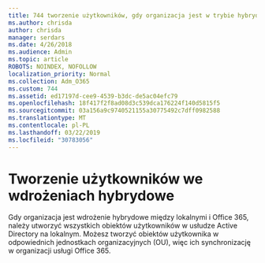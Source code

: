 ```yaml
---
title: 744 tworzenie użytkowników, gdy organizacja jest w trybie hybrydowy
ms.author: chrisda
author: chrisda
manager: serdars
ms.date: 4/26/2018
ms.audience: Admin
ms.topic: article
ROBOTS: NOINDEX, NOFOLLOW
localization_priority: Normal
ms.collection: Adm_O365
ms.custom: 744
ms.assetid: ed17197d-cee9-4539-b3dc-de5ac04efc79
ms.openlocfilehash: 18f417f2f8ad08d3c539dca176224f140d5815f5
ms.sourcegitcommit: 03a156a9c9740521155a30775492c7dff0982588
ms.translationtype: MT
ms.contentlocale: pl-PL
ms.lasthandoff: 03/22/2019
ms.locfileid: "30783056"
---
```

# <a name="create-users-in-hybrid-deployments"></a>Tworzenie użytkowników we wdrożeniach hybrydowe

Gdy organizacja jest wdrożenie hybrydowe między lokalnymi i Office 365, należy utworzyć wszystkich obiektów użytkowników w usłudze Active Directory na lokalnym. Możesz tworzyć obiektów użytkownika w odpowiednich jednostkach organizacyjnych (OU), więc ich synchronizację w organizacji usługi Office 365.
  

